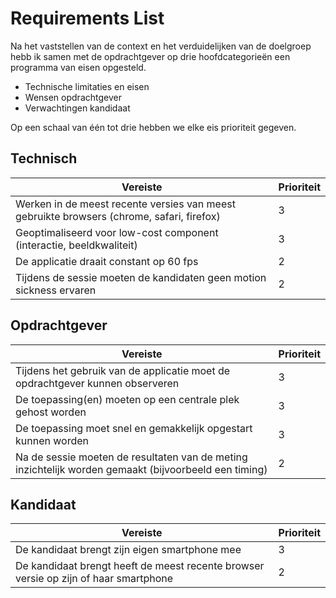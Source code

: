# Requirements List
Na het vaststellen van de context en het verduidelijken van de doelgroep hebb ik samen met de opdrachtgever op drie hoofdcategorieën een programma van eisen opgesteld. 
* Technische limitaties en eisen
* Wensen opdrachtgever
* Verwachtingen kandidaat

Op een schaal van één tot drie hebben we elke eis prioriteit gegeven.

## Technisch
| Vereiste | Prioriteit|
|-|-|
| Werken in de meest recente versies van meest gebruikte browsers (chrome, safari, firefox) | 3 |
| Geoptimaliseerd voor low-cost component (interactie, beeldkwaliteit)     | 3 |
| De applicatie draait constant op 60 fps     | 2 |
| Tijdens de sessie moeten de kandidaten geen motion sickness ervaren| 2 |

## Opdrachtgever
| Vereiste | Prioriteit|
|-|-|
| Tijdens het gebruik van de applicatie moet de opdrachtgever kunnen observeren | 3 |
| De toepassing(en) moeten op een centrale plek gehost worden | 3 |
| De toepassing moet snel en gemakkelijk opgestart kunnen worden| 3 |
| Na de sessie moeten de resultaten van de meting inzichtelijk worden gemaakt (bijvoorbeeld een timing) | 2 |

## Kandidaat
| Vereiste | Prioriteit|
|-|-|
| De kandidaat brengt zijn eigen smartphone mee| 3 |
| De kandidaat brengt heeft de meest recente browser versie op zijn of haar smartphone| 2 |